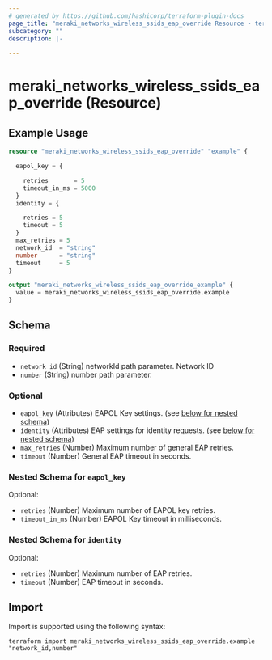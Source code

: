 ```yaml
---
# generated by https://github.com/hashicorp/terraform-plugin-docs
page_title: "meraki_networks_wireless_ssids_eap_override Resource - terraform-provider-meraki"
subcategory: ""
description: |-
  
---
```


# meraki_networks_wireless_ssids_eap_override (Resource)



## Example Usage

```terraform
resource "meraki_networks_wireless_ssids_eap_override" "example" {

  eapol_key = {

    retries       = 5
    timeout_in_ms = 5000
  }
  identity = {

    retries = 5
    timeout = 5
  }
  max_retries = 5
  network_id  = "string"
  number      = "string"
  timeout     = 5
}

output "meraki_networks_wireless_ssids_eap_override_example" {
  value = meraki_networks_wireless_ssids_eap_override.example
}
```

<!-- schema generated by tfplugindocs -->
## Schema

### Required

- `network_id` (String) networkId path parameter. Network ID
- `number` (String) number path parameter.

### Optional

- `eapol_key` (Attributes) EAPOL Key settings. (see [below for nested schema](#nestedatt--eapol_key))
- `identity` (Attributes) EAP settings for identity requests. (see [below for nested schema](#nestedatt--identity))
- `max_retries` (Number) Maximum number of general EAP retries.
- `timeout` (Number) General EAP timeout in seconds.

<a id="nestedatt--eapol_key"></a>
### Nested Schema for `eapol_key`

Optional:

- `retries` (Number) Maximum number of EAPOL key retries.
- `timeout_in_ms` (Number) EAPOL Key timeout in milliseconds.


<a id="nestedatt--identity"></a>
### Nested Schema for `identity`

Optional:

- `retries` (Number) Maximum number of EAP retries.
- `timeout` (Number) EAP timeout in seconds.

## Import

Import is supported using the following syntax:

```shell
terraform import meraki_networks_wireless_ssids_eap_override.example "network_id,number"
```
